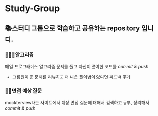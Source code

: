 # Study-Group

## 📚스터디 그룹으로 학습하고 공유하는 repository 입니다.

### 👨🏻‍💻알고리즘

매일 프로그래머스 알고리즘 문제를 풀고 자신이 풀이한 코드를 <em>commit & push</em>

- 그룹원이 푼 문제를 리뷰하고 더 나은 풀이법이 있다면 피드백 주기

### 🙋‍♂️면접 예상 질문

mockterview라는 사이트에서 예상 면접 질문에 대해서 검색하고 공부, 정리해서 <em>commit & push</em>
